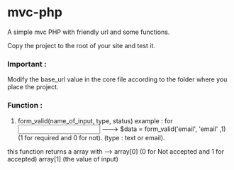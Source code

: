 # mvc-php
A simple mvc PHP with friendly url and some functions.

Copy the project to the root of your site and test it.

### Important :

Modify the base_url value in the core file according to the folder where you place the project.

### Function :
1. form_valid(name_of_input, type, status)
example : 
for <input type="email" name="email" required />  ---> $data = form_valid('email', 'email' ,1)
(1 for required and 0 for not).
(type : text or email).

this function returns a array with --> array[0] (0 for Not accepted and 1 for accepted)
                                       array[1] (the value of input)
